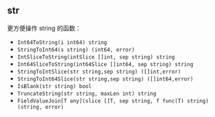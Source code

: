 ## str

更方便操作 string 的函数：
- `Int64ToString(i int64) string`
- `StringToInt64(s string) (int64, error)`
- `IntSliceToString(intSlice []int, sep string) string`
- `Int64SliceToString(int64Slice []int64, sep string) string`
- `StringToIntSlice(str string,sep string) ([]int,error)`
- `StringToInt64Slice(str string,sep string) ([]int64,error)`
- `IsBlank(str string) bool`
- `TruncateString(str string, maxLen int) string`
- `FieldValueJoin[T any](slice []T, sep string, f func(T) string) (string, error)`